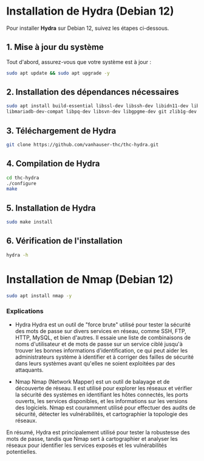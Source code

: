 # Installation de Hydra (Debian 12)

Pour installer **Hydra** sur Debian 12, suivez les étapes ci-dessous.

## 1. Mise à jour du système

Tout d'abord, assurez-vous que votre système est à jour :

```bash
sudo apt update && sudo apt upgrade -y
```

## 2. Installation des dépendances nécessaires

```bash
sudo apt install build-essential libssl-dev libssh-dev libidn11-dev libpcre3-dev libgtk2.0-dev \
libmariadb-dev-compat libpq-dev libsvn-dev libgpgme-dev git zlib1g-dev libgcrypt20-dev -y
```

## 3. Téléchargement de Hydra

```bash
git clone https://github.com/vanhauser-thc/thc-hydra.git
```

## 4. Compilation de Hydra

```bash
cd thc-hydra
./configure
make
```

## 5. Installation de Hydra

```bash
sudo make install
```

## 6. Vérification de l'installation

```bash
hydra -h
```

# Installation de Nmap (Debian 12)

```bash
sudo apt install nmap -y
```

### Explications

* Hydra
Hydra est un outil de "force brute" utilisé pour tester la sécurité des mots de passe sur divers services en réseau, comme SSH, FTP, HTTP, MySQL, et bien d'autres. Il essaie une liste de combinaisons de noms d'utilisateur et de mots de passe sur un service ciblé jusqu'à trouver les bonnes informations d'identification, ce qui peut aider les administrateurs système à identifier et à corriger des failles de sécurité dans leurs systèmes avant qu'elles ne soient exploitées par des attaquants.

* Nmap
Nmap (Network Mapper) est un outil de balayage et de découverte de réseau. Il est utilisé pour explorer les réseaux et vérifier la sécurité des systèmes en identifiant les hôtes connectés, les ports ouverts, les services disponibles, et les informations sur les versions des logiciels. Nmap est couramment utilisé pour effectuer des audits de sécurité, détecter les vulnérabilités, et cartographier la topologie des réseaux.

En résumé, Hydra est principalement utilisé pour tester la robustesse des mots de passe, tandis que Nmap sert à cartographier et analyser les réseaux pour identifier les services exposés et les vulnérabilités potentielles.